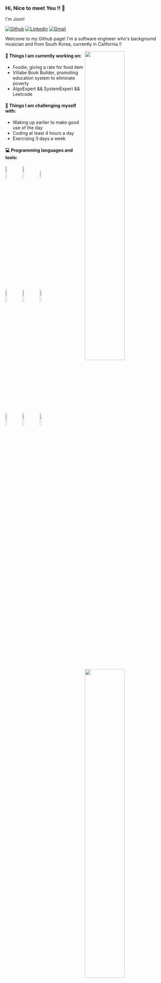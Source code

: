 ### Hi, Nice to meet You !! 👋

I'm Joon!

[![Github](https://img.shields.io/badge/-Github-000?style=flat&logo=Github&logoColor=white)](https://github.com/sunkist5691)
[![Linkedin](https://img.shields.io/badge/-LinkedIn-blue?style=flat&logo=Linkedin&logoColor=white)](https://www.linkedin.com/in/joon5691/)
[![Gmail](https://img.shields.io/badge/-Gmail-c14438?style=flat&logo=Gmail&logoColor=white)](mailto:sunkist5691@gmail.com)

Welcome to my Github page! 
I'm a software engineer who's background musician and from South Korea, currently in California !!  

<img width="50%" align="right" src="https://github-readme-stats.vercel.app/api?username=sunkist5691&show_icons=true&hide_border=true" />
<img width="50%" align="right" src="https://github-readme-stats.vercel.app/api/top-langs/?username=sunkist5691&title_color=2257EA&bg_color=f7f7f7&hide=html,css" />

#### 🌱 Things I am currently working on: 
- Foodie, giving a rate for food item
- Villabe Book Builder, promoting education system to eliminate poverty
- AlgoExpert && SystemExpert && Leetcode



#### :muscle: Things I am challenging myself with:
- Waking up earlier to make good use of the day
- Coding at least 4 hours a day
- Exercising 3 days a week

#### :computer: Programming languages and tools: 
<p>
<code><img width="10%" src=https://www.vectorlogo.zone/logos/javascript/javascript-horizontal.svg></code>
<code><img width="10%" src="https://www.vectorlogo.zone/logos/python/python-ar21.svg"></code>
<code><img width="8%" src="https://www.vectorlogo.zone/logos/postgresql/postgresql-horizontal.svg"></code>
<br />
<code><img width="10%" src="https://www.vectorlogo.zone/logos/reactjs/reactjs-ar21.svg"></code>
<code><img width="10%" src="https://www.vectorlogo.zone/logos/nodejs/nodejs-ar21.svg"></code>
<code><img width="10%" src="https://www.vectorlogo.zone/logos/mongodb/mongodb-ar21.svg"></code>
<br />
<code><img width="10%" src="https://www.vectorlogo.zone/logos/expressjs/expressjs-ar21.svg"></code>
<code><img width="10%" src="https://www.vectorlogo.zone/logos/sqlite/sqlite-ar21.svg"></code>
<code><img width="10%" src="https://www.vectorlogo.zone/logos/firebase/firebase-ar21.svg"></code>
</p>
